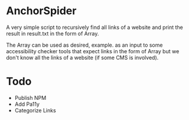 # AnchorSpider 

A very simple script to recursively find all links of a website and print the result in result.txt in the form of Array.

The Array can be used as desired, example. as an input to some accessibility checker tools that expect links in the form of Array but we don't know all the links of a website (if some CMS is involved).

# Todo
- Publish NPM
- Add Pa11y
- Categorize Links

